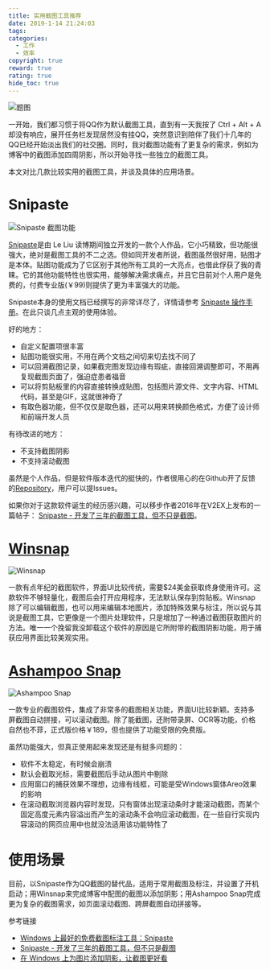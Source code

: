 ```yaml
---
title: 实用截图工具推荐
date: 2019-1-14 21:24:03
tags:
categories:
  - 工作
  - 效率
copyright: true
reward: true  
rating: true
hide_toc: true
---
```


![题图](http://yearito-1256884783.image.myqcloud.com/thumbnails/shadow.jpg!thumbnail)

一开始，我们都习惯于将QQ作为默认截图工具，直到有一天我按了 Ctrl + Alt + A 却没有响应，展开任务栏发现居然没有挂QQ，突然意识到陪伴了我们十几年的QQ已经开始淡出我们的社交圈。同时，我对截图功能有了更复杂的需求，例如为博客中的截图添加四周阴影，所以开始寻找一些独立的截图工具。

本文对比几款比较实用的截图工具，并谈及具体的应用场景。

<!-- more -->

# Snipaste

![Snipaste 截图功能](http://ww2.sinaimg.cn/large/840a8430jw1f68mbo23png20qv0higz2.jpg "Snipaste 截图功能")

[Snipaste](https://zh.snipaste.com)是由 Le Liu 读博期间独立开发的一款个人作品，它小巧精致，但功能很强大，绝对是截图工具的不二之选。但如同开发者所说，截图虽然很好用，贴图才是本体。贴图功能成为了它区别于其他所有工具的一大亮点，也借此俘获了我的青睐。它的其他功能特性也很实用，能够解决需求痛点，并且它目前对个人用户是免费的，付费专业版(￥99)则提供了更为丰富强大的功能。

Snipaste本身的使用文档已经撰写的非常详尽了，详情请参考 [Snipaste 操作手册](https://docs.snipaste.com/zh-cn/getting-started)。在此只谈几点主观的使用体验。

好的地方：

- 自定义配置项很丰富
- 贴图功能很实用，不用在两个文档之间切来切去找不同了
- 可以回溯截图记录，如果截完图发现边缘有瑕疵，直接回溯调整即可，不用再复现截图页面了，强迫症患者福音
- 可以将剪贴板里的内容直接转换成贴图，包括图片源文件、文字内容、HTML代码，甚至是GIF，这就很神奇了
- 有取色器功能，但不仅仅是取色器，还可以用来转换颜色格式，方便了设计师和前端开发人员

有待改进的地方：

- 不支持截图阴影
- 不支持滚动截图

虽然是个人作品，但是软件版本迭代的挺快的，作者很用心的在Github开了反馈的[Repository](https://github.com/Snipaste/feedback)，用户可以提Issues。

如果你对于这款软件诞生的经历感兴趣，可以移步作者2016年在V2EX上发布的一篇帖子：
[Snipaste - 开发了三年的截图工具，但不只是截图](https://www.v2ex.com/t/295433)。

# [Winsnap](https://www.ntwind.com/software/winsnap.html)

![Winsnap](http://yearito-1256884783.image.myqcloud.com/screenshot/winsnap.png "Winsnap")

一款有点年纪的截图软件，界面UI比较传统，需要$24美金获取终身使用许可。这款软件不够轻量化，截图后会打开应用程序，无法默认保存到剪贴板。Winsnap除了可以编辑截图，也可以用来编辑本地图片，添加特殊效果与标注，所以说与其说是截图工具，它更像是一个图片处理软件，只是增加了一种通过截图获取图片的方法。唯一一个挽留我没卸载这个软件的原因是它所附带的截图阴影功能，用于捕获应用界面比较美观实用。

# [Ashampoo Snap](https://www.ashampoo.com/cn/cny/pin/2024/multimedia-software/Ashampoo-Snap-10)

![Ashampoo Snap](http://yearito-1256884783.image.myqcloud.com/screenshot/Ashampoo-snap.png "Ashampoo Snap")

一款专业的截图软件，集成了非常多的截图相关功能，界面UI比较新颖。支持多屏截图自动拼接，可以滚动截图。除了能截图，还附带录屏、OCR等功能，价格自然也不菲，正式版价格￥189，但也提供了功能受限的免费版。

虽然功能强大，但真正使用起来发现还是有挺多问题的：

- 软件不太稳定，有时候会崩溃
- 默认会截取光标，需要截图后手动从图片中剔除
- 应用窗口的捕获效果不理想，边缘有线框，可能是受Windows窗体Areo效果的影响
- 在滚动截取浏览器内容时发现，只有窗体出现滚动条时才能滚动截图，而某个固定高度元素内容溢出而产生的滚动条不会响应滚动截图，在一些自行实现内容滚动的网页应用中也就没法适用该功能特性了

# 使用场景

目前，以Snipaste作为QQ截图的替代品，适用于常用截图及标注，并设置了开机启动；用Winsnap来完成博客中配图的截图以添加阴影；用Ashampoo Snap完成更为复杂的截图需求，如页面滚动截图、跨屏截图自动拼接等。

<div class="reference-linking">参考链接</div>

- [Windows 上最好的免费截图标注工具：Snipaste](https://sspai.com/post/34962)
- [Snipaste - 开发了三年的截图工具，但不只是截图](https://www.v2ex.com/t/295433)
- [在 Windows 上为图片添加阴影，让截图更好看](https://sspai.com/post/41443)
